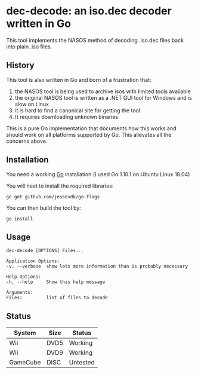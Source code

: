 dec-decode: an iso.dec decoder written in Go
============================================

This tool implements the NASOS method of decoding .iso.dec files
back into plain .iso files.

History
-------

This tool is also written in Go and born of a frustration that:
1. the NASOS tool is being used to archive isos with limited tools available
2. the original NASOS tool is written as a .NET GUI tool for Windows and is slow on Linux
3. it is hard to find a canonical site for getting the tool
4. It requires downloading unknown binaries 

This is a pure Go implementation that documents how this works and
should work on all platforms supported by Go. This allevates all the
concerns above.

Installation
------------

You need a working [Go](https://golang.org/) installation (I used Go 1.10.1 on Ubuntu Linux 18.04)

You will neet to install the required libraries:

    go get github.com/jessevdk/go-flags

You can then build the tool by:

    go install

Usage
-----
    dec-decode [OPTIONS] Files...

    Application Options:
    -v, --verbose  show lots more information than is probably necessary

    Help Options:
    -h, --help     Show this help message

    Arguments:
    Files:         list of files to decode

Status
------

System  | Size | Status
--------|------|-------
Wii     | DVD5 | Working
Wii     | DVD9 | Working
GameCube| DISC | Untested

